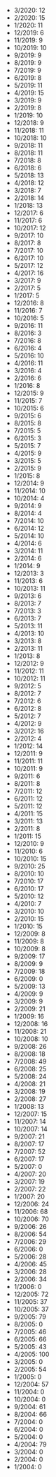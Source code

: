 *  3/2020: 12
*  2/2020: 15
*  1/2020: 11
*  12/2019: 6
*  11/2019: 9
*  10/2019: 10
*  9/2019: 9
*  8/2019: 9
*  7/2019: 9
*  6/2019: 8
*  5/2019: 11
*  4/2019: 15
*  3/2019: 9
*  2/2019: 8
*  1/2019: 10
*  12/2018: 9
*  11/2018: 11
*  10/2018: 10
*  9/2018: 11
*  8/2018: 11
*  7/2018: 8
*  6/2018: 6
*  5/2018: 13
*  4/2018: 12
*  3/2018: 7
*  2/2018: 14
*  1/2018: 13
*  12/2017: 6
*  11/2017: 6
*  10/2017: 12
*  9/2017: 10
*  8/2017: 8
*  7/2017: 10
*  6/2017: 10
*  5/2017: 12
*  4/2017: 16
*  3/2017: 9
*  2/2017: 5
*  1/2017: 5
*  12/2016: 8
*  11/2016: 7
*  10/2016: 5
*  9/2016: 11
*  8/2016: 3
*  7/2016: 8
*  6/2016: 4
*  5/2016: 10
*  4/2016: 11
*  3/2016: 4
*  2/2016: 6
*  1/2016: 8
*  12/2015: 9
*  11/2015: 7
*  10/2015: 6
*  9/2015: 6
*  8/2015: 8
*  7/2015: 5
*  6/2015: 3
*  5/2015: 7
*  4/2015: 9
*  3/2015: 5
*  2/2015: 9
*  1/2015: 8
*  12/2014: 9
*  11/2014: 10
*  10/2014: 4
*  9/2014: 9
*  8/2014: 4
*  7/2014: 10
*  6/2014: 12
*  5/2014: 10
*  4/2014: 6
*  3/2014: 11
*  2/2014: 6
*  1/2014: 9
*  12/2013: 3
*  11/2013: 6
*  10/2013: 11
*  9/2013: 6
*  8/2013: 7
*  7/2013: 3
*  6/2013: 7
*  5/2013: 11
*  4/2013: 10
*  3/2013: 8
*  2/2013: 11
*  1/2013: 8
*  12/2012: 9
*  11/2012: 11
*  10/2012: 11
*  9/2012: 5
*  8/2012: 7
*  7/2012: 6
*  6/2012: 8
*  5/2012: 7
*  4/2012: 9
*  3/2012: 16
*  2/2012: 4
*  1/2012: 14
*  12/2011: 9
*  11/2011: 11
*  10/2011: 9
*  9/2011: 6
*  8/2011: 8
*  7/2011: 12
*  6/2011: 12
*  5/2011: 12
*  4/2011: 15
*  3/2011: 13
*  2/2011: 8
*  1/2011: 15
*  12/2010: 9
*  11/2010: 6
*  10/2010: 15
*  9/2010: 25
*  8/2010: 10
*  7/2010: 17
*  6/2010: 17
*  5/2010: 12
*  4/2010: 7
*  3/2010: 10
*  2/2010: 15
*  1/2010: 15
*  12/2009: 8
*  11/2009: 8
*  10/2009: 8
*  9/2009: 17
*  8/2009: 9
*  7/2009: 18
*  6/2009: 0
*  5/2009: 13
*  4/2009: 9
*  3/2009: 9
*  2/2009: 21
*  1/2009: 16
*  12/2008: 16
*  11/2008: 21
*  10/2008: 10
*  9/2008: 26
*  8/2008: 18
*  7/2008: 49
*  6/2008: 25
*  5/2008: 24
*  4/2008: 21
*  3/2008: 19
*  2/2008: 27
*  1/2008: 13
*  12/2007: 15
*  11/2007: 14
*  10/2007: 14
*  9/2007: 21
*  8/2007: 17
*  7/2007: 52
*  6/2007: 17
*  5/2007: 0
*  4/2007: 20
*  3/2007: 19
*  2/2007: 22
*  1/2007: 20
*  12/2006: 24
*  11/2006: 68
*  10/2006: 70
*  9/2006: 26
*  8/2006: 54
*  7/2006: 29
*  6/2006: 0
*  5/2006: 28
*  4/2006: 45
*  3/2006: 28
*  2/2006: 34
*  1/2006: 0
*  12/2005: 72
*  11/2005: 37
*  10/2005: 37
*  9/2005: 79
*  8/2005: 0
*  7/2005: 46
*  6/2005: 66
*  5/2005: 43
*  4/2005: 100
*  3/2005: 0
*  2/2005: 54
*  1/2005: 0
*  12/2004: 57
*  11/2004: 0
*  10/2004: 0
*  9/2004: 61
*  8/2004: 66
*  7/2004: 0
*  6/2004: 0
*  5/2004: 0
*  4/2004: 79
*  3/2004: 0
*  2/2004: 0
*  1/2004: 0